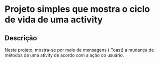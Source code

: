 # Projeto simples que mostra o ciclo de vida de uma activity

## Descrição
Neste projeto, mostra-se por meio de mensagens ( Toast) a mudança de métodos de uma ativity de acordo com a ação do usuário.
